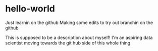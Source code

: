 # hello-world
Just learnin on the github
Making some edits to try out branchin on the github

This is supposed to be a description about myself! I'm an aspiring data scientist moving towards the git hub side of this whole thing. 
